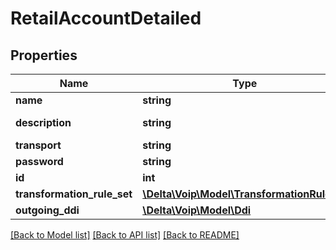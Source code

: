 # RetailAccountDetailed

## Properties
Name | Type | Description | Notes
------------ | ------------- | ------------- | -------------
**name** | **string** |  | [optional] 
**description** | **string** |  | [default to '']
**transport** | **string** |  | [optional] 
**password** | **string** |  | [optional] 
**id** | **int** |  | [optional] 
**transformation_rule_set** | [**\Delta\Voip\Model\TransformationRuleSet**](TransformationRuleSet.md) |  | [optional] 
**outgoing_ddi** | [**\Delta\Voip\Model\Ddi**](Ddi.md) |  | [optional] 

[[Back to Model list]](../README.md#documentation-for-models) [[Back to API list]](../README.md#documentation-for-api-endpoints) [[Back to README]](../README.md)


